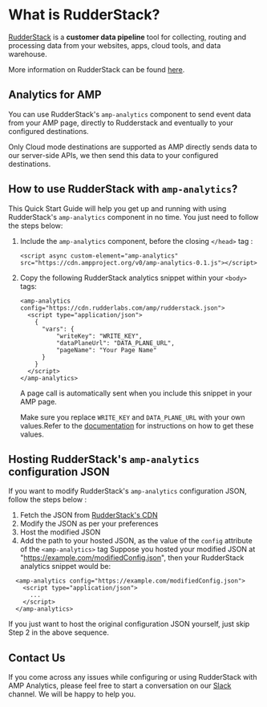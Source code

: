 # What is RudderStack?

[RudderStack](https://rudderstack.com/) is a **customer data pipeline** tool for collecting, routing and processing data from your websites, apps, cloud tools, and data warehouse.

More information on RudderStack can be found [here](https://github.com/rudderlabs/rudder-server).

## Analytics for AMP

You can use RudderStack's `amp-analytics` component to send event data from your AMP page, directly to Rudderstack and eventually to your configured destinations.

Only Cloud mode destinations are supported as AMP directly sends data to our server-side APIs, we then send this data to your configured destinations.

## How to use RudderStack with `amp-analytics`?

This Quick Start Guide will help you get up and running with using RudderStack's `amp-analytics` component in no time. You just need to follow the steps below:
1. Include the `amp-analytics` component, before the closing `</head>` tag :
	```
	<script async custom-element="amp-analytics" src="https://cdn.ampproject.org/v0/amp-analytics-0.1.js"></script>
	```
2. Copy the following RudderStack analytics snippet within your `<body>` tags:
	```
    <amp-analytics config="https://cdn.rudderlabs.com/amp/rudderstack.json">
      <script type="application/json">
        {
          "vars": {
              "writeKey": "WRITE_KEY",
              "dataPlaneUrl": "DATA_PLANE_URL",
              "pageName": "Your Page Name"
          }
        }
      </script>
    </amp-analytics>
   ```
	A page call is automatically sent when you include this snippet in your AMP page.
	
	Make sure you replace `WRITE_KEY` and `DATA_PLANE_URL` with your own values.Refer to the [documentation](https://docs.rudderstack.com/sdk-integration-guide/getting-started-with-javascript-sdk/amp-analytics) for instructions on how to get these values.

## Hosting RudderStack's `amp-analytics` configuration JSON

If you want to modify RudderStack's `amp-analytics` configuration JSON, follow the steps below :
1. Fetch the JSON from [RudderStack's CDN](https://cdn.rudderlabs.com/amp/rudderstack.json)
2. Modify the JSON as per your preferences
3. Host the modified JSON
4. Add the path to your hosted JSON, as the value of the `config` attribute of the `<amp-analytics>` tag
Suppose you hosted your modified JSON at "https://example.com/modifiedConfig.json", then your RudderStack analytics snippet would be:
```
  <amp-analytics config="https://example.com/modifiedConfig.json">
    <script type="application/json">
      ...
    </script>
  </amp-analytics>
```
If you just want to host the original configuration JSON yourself, just skip Step 2 in the above sequence.

## Contact Us

If you come across any issues while configuring or using RudderStack with AMP Analytics, please feel free to start a conversation on our [Slack](https://resources.rudderstack.com/join-rudderstack-slack) channel. We will be happy to help you.

